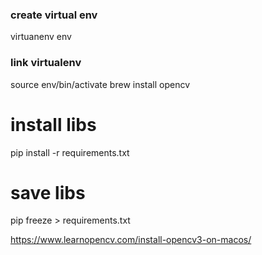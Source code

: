### create virtual env
virtuanenv env

### link virtualenv
source env/bin/activate
brew install opencv

# install libs 
pip install -r requirements.txt

# save libs
pip freeze > requirements.txt


https://www.learnopencv.com/install-opencv3-on-macos/

